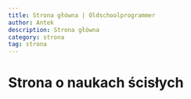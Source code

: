 ```yaml
---
title: Strona główna | Oldschoolprogrammer
author: Antek
description: Strona główna
category: strona
tag: strona
---
```

<!--layout: default-->

# Strona o naukach ścisłych
<!--
  #### <a href="https://ankiedos.github.io/blog.md">Artykuły</a>
  #### <a href="https://ankiedos.github.io/kategorie.md">Kategorie</a>
  #### <a href="https://ankiedos.github.io/tagi.md">Tagi</a>
-->
